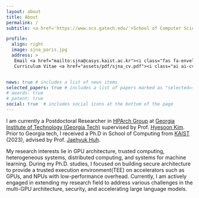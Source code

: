 ```yaml
---
layout: about
title: About
permalink: /
subtitle: <a href='https://www.scs.gatech.edu/'>School of Computer Science</a>. Georgia Tech.

profile:
  align: right
  image: sjna_paris.jpg
  address: >
   Email <a href="mailto:sjna@casys.kaist.ac.kr"><i class="fas fa-envelope""></i></a><br>
   Curriculum Vitae <a href="assets/pdf/sjna_cv.pdf"><i class="ai ai-cv"></i></a>


news: true # includes a list of news items
selected_papers: true # includes a list of papers marked as "selected={true}"
# awards: true
# patent: true
social: true  # includes social icons at the bottom of the page
---
```


I am currently 	a Postdoctoral Researcher in [HPArch Group](https://sites.gatech.edu/hparch/) at [Georgia Institute of Technology (Georgia Tech)](https://www.cc.gatech.edu/) supervised by Prof. [Hyesoon Kim](https://www.cc.gatech.edu/people/hyesoon-kim). Prior to Georgia tech, I received a Ph.D in School of Computing from [KAIST](https://cs.kaist.ac.kr/) (2023), advised by Prof. [Jaehyuk Huh](https://jaehyuk-huh.github.io/index.html).

My research interests lie in GPU architecture, trusted computing, heterogeneous systems, distributed computing, and systems for machine learning. During my Ph.D. studies, I focused on building secure architecture to provide a trusted execution environment(TEE) on accelerators such as GPUs, and NPUs with low-performance overhead.
Currently, I am actively engaged in extending my research field to address various challenges in the multi-GPU architecture, security, and accelerating large language models.

